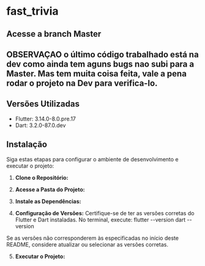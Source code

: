 # fast_trivia

## Acesse a branch Master
## OBSERVAÇAO o último código trabalhado está na dev como ainda tem aguns bugs nao subi para a Master. Mas tem muita coisa feita, vale a pena rodar o projeto na Dev para verifica-lo.

## Versões Utilizadas

- Flutter: 3.14.0-8.0.pre.17
- Dart: 3.2.0-87.0.dev

## Instalação

Siga estas etapas para configurar o ambiente de desenvolvimento e executar o projeto:

1. **Clone o Repositório:**

2. **Acesse a Pasta do Projeto:**
 
3. **Instale as Dependências:**

4. **Configuração de Versões:**
Certifique-se de ter as versões corretas do Flutter e Dart instaladas. No terminal, execute:
flutter --version
dart --version

Se as versões não corresponderem às especificadas no início deste README, considere atualizar ou selecionar as versões corretas.

5. **Executar o Projeto:**


